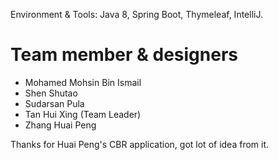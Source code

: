 Environment & Tools: Java 8, Spring Boot, Thymeleaf, IntelliJ.

<h1>Team member & designers</h1>
<ul>
<li>Mohamed Mohsin Bin Ismail </li>
<li>Shen Shutao</li>
<li>Sudarsan Pula</li>
<li>Tan Hui Xing (Team Leader)</li>
<li>Zhang Huai Peng</li>
</ul>

Thanks for Huai Peng's CBR application, got lot of idea from it. 
